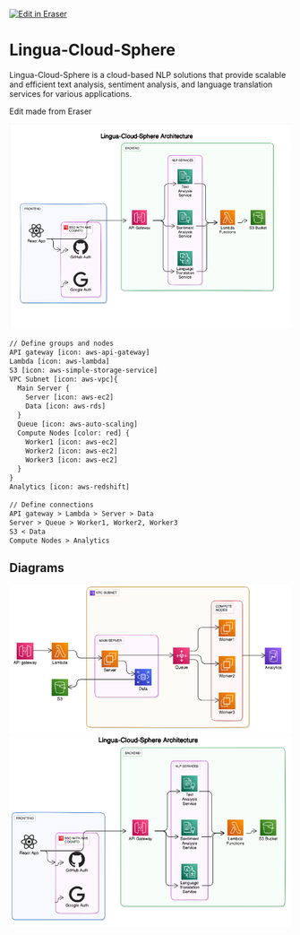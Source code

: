 <p><a target="_blank" href="https://app.eraser.io/workspace/dt7Phvkj2Gc2r9r2b6AR" id="edit-in-eraser-github-link"><img alt="Edit in Eraser" src="https://firebasestorage.googleapis.com/v0/b/second-petal-295822.appspot.com/o/images%2Fgithub%2FOpen%20in%20Eraser.svg?alt=media&amp;token=968381c8-a7e7-472a-8ed6-4a6626da5501"></a></p>

# Lingua-Cloud-Sphere
Lingua-Cloud-Sphere is a cloud-based NLP solutions that provide scalable and efficient text analysis, sentiment analysis, and language translation services for various applications.

Edit made from  Eraser



![Figure 2](/.eraser/dt7Phvkj2Gc2r9r2b6AR___6Ww8hrtkmQbCnRHKqyf4D7Vv51M2___---figure---JO5XqKeEiQhy6wBlbqG5N---figure---5SSI_oLEb1BtNHVdkeZffA.png "Figure 2")





```
// Define groups and nodes
API gateway [icon: aws-api-gateway]
Lambda [icon: aws-lambda]
S3 [icon: aws-simple-storage-service]
VPC Subnet [icon: aws-vpc]{
  Main Server {
    Server [icon: aws-ec2]
    Data [icon: aws-rds]
  }
  Queue [icon: aws-auto-scaling]
  Compute Nodes [color: red] {
    Worker1 [icon: aws-ec2]
    Worker2 [icon: aws-ec2]
    Worker3 [icon: aws-ec2]
  }
}
Analytics [icon: aws-redshift]

// Define connections
API gateway > Lambda > Server > Data
Server > Queue > Worker1, Worker2, Worker3
S3 < Data
Compute Nodes > Analytics
```



<!-- eraser-additional-content -->
## Diagrams
<!-- eraser-additional-files -->
<a href="/README-cloud-architecture-1.eraserdiagram" data-element-id="tKqFV3utYDqLRE1FnGpD_"><img src="/.eraser/dt7Phvkj2Gc2r9r2b6AR___6Ww8hrtkmQbCnRHKqyf4D7Vv51M2___---diagram----097217e93dc3be010f7686558aa2c887.png" alt="" data-element-id="tKqFV3utYDqLRE1FnGpD_" /></a>
<a href="/README-Lingua-Cloud-Sphere Architecture-2.eraserdiagram" data-element-id="xpvDqQ0w4LZ5Y9b_YcH_r"><img src="/.eraser/dt7Phvkj2Gc2r9r2b6AR___6Ww8hrtkmQbCnRHKqyf4D7Vv51M2___---diagram----7802eb296c0c2530eb03599fe8fa9880-Lingua-Cloud-Sphere-Architecture.png" alt="" data-element-id="xpvDqQ0w4LZ5Y9b_YcH_r" /></a>
<!-- end-eraser-additional-files -->
<!-- end-eraser-additional-content -->
<!--- Eraser file: https://app.eraser.io/workspace/dt7Phvkj2Gc2r9r2b6AR --->